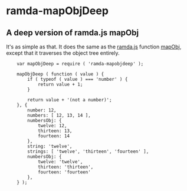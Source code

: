 # ramda-mapObjDeep

## A deep version of ramda.js mapObj

It's as simple as that. It does the same as the [ramda.js](http://ramdajs.com/) function [mapObj](http://ramdajs.com/0.15/docs/#mapObj), except that it traverses the object tree entirely.

```
    var mapObjDeep = require ( 'ramda-mapobjdeep' );

    mapObjDeep ( function ( value ) {
        if ( typeof ( value ) === 'number' ) {
            return value + 1;
        }

        return value + '(not a number)';
    }, {
        number: 12,
        numbers: [ 12, 13, 14 ],
        numbersObj: {
            twelve: 12,
            thirteen: 13,
            fourteen: 14
        },
        string: 'twelve',
        strings: [ 'twelve', 'thirteen', 'fourteen' ],
        numbersObj: {
            twelve: 'twelve',
            thirteen: 'thirteen',
            fourteen: 'fourteen'
        },
    } );
```
